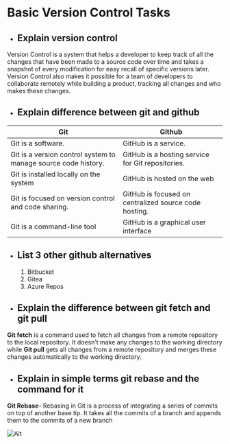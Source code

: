 # Basic Version Control Tasks

- ## Explain version control

Version Control is a system that helps a developer to keep track of all the changes that have been made to a source code over time and takes a snapshot of every modification for easy recall of specific versions later. Version Control also makes it possible for a team of developers to collaborate remotely while building a product, tracking all changes and who makes these changes.

- ## Explain difference between git and github

| Git                                                            | Github                                                |
| -------------------------------------------------------------- | ----------------------------------------------------- |
| Git is a software.                                             | GitHub is a service.                                  |
| Git is a version control system to manage source code history. | GitHub is a hosting service for Git repositories.     |
| Git is installed locally on the system                         | GitHub is hosted on the web                           |
| Git is focused on version control and code sharing.            | GitHub is focused on centralized source code hosting. |
| Git is a command-line tool                                     | GitHub is a graphical user interface                  |

- ## List 3 other github alternatives

  1. Bitbucket
  2. Gitea
  3. Azure Repos

- ## Explain the difference between git fetch and git pull

**Git fetch** is a command used to fetch all changes from a remote repository to the local repository. It doesn’t make any changes to the working directory while **Git pull** gets all changes from a remote repository and merges these changes automatically to the working directory.

- ## Explain in simple terms git rebase and the command for it

**Git Rebase**-
Rebasing in Git is a process of integrating a series of commits on top of another base tip. It takes all the commits of a branch and appends them to the commits of a new branch

![Alt](https://media.licdn.com/dms/image/v2/D4D12AQHQqYpzC7rHBw/article-cover_image-shrink_600_2000/article-cover_image-shrink_600_2000/0/1690994617726?e=2147483647&v=beta&t=dDEjd2QoZVKbiPnktFzpo1NZ14PVcVXMmPEvUikbSkY)
